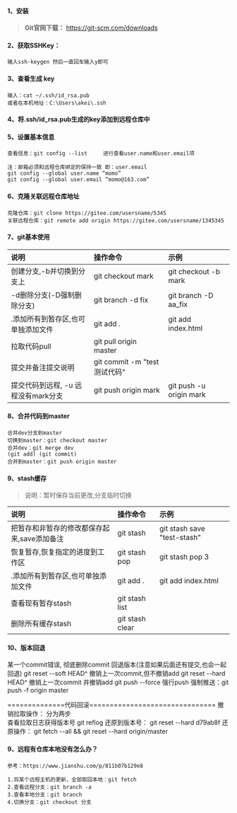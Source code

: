 #### 1、安装
>**Git官网下载：** https://git-scm.com/downloads

#### 2、获取SSHKey：
``` 
输入ssh-keygen 然后一直回车输入y即可
```
#### 3、查看生成 key
```
输入：cat ~/.ssh/id_rsa.pub
或者在本机地址：C:\Users\akei\.ssh
```
#### 4、将.ssh/id_rsa.pub生成的key添加到远程仓库中
#### 5、设置基本信息
```
查看信息：git config --list     进行查看user.name和user.email项

注：邮箱必须和远程仓库绑定的保持一致 即：user.email
git config --global user.name “momo”
git config --global user.email “momo@163.com”
```
#### 6、克隆关联远程仓库地址
```
克隆仓库：git clone https://gitee.com/usersname/5345
关联远程仓库：git remote add origin https://gitee.com/usersname/1345345
```
#### 7、git基本使用
| 说明       | 操作命令   | 示例 |
| :--------  | :--------  | :-------|
创建分支,-b并切换到分支上 | git checkout mark | git checkout -b mark|
-d删除分支(-D强制删除分支)|git branch -d fix |git branch -D aa_fix|
| .添加所有到暂存区,也可单独添加文件 | git add . | git add index.html |
拉取代码pull|git pull origin master|
| 提交并备注提交说明 | git commit -m "test测试代码" |
提交代码到远程, -u 远程没有mark分支 |git push origin mark |  git push -u origin mark|

#### 8、合并代码到master
```
合并dev分支到master 
切换到master：git checkout master 
合并dev：git merge dev 
(git add) (git commit)  
合并到master：git push origin master  
```
#### 9、stash缓存
> 说明：暂时保存当前更改,分支临时切换

| 说明       | 操作命令   | 示例 |
| :--------  | :--------  | :-------|
把暂存和非暂存的修改都保存起来,save添加备注 | git stash | git stash save "test-stash"|
恢复暂存,恢复指定的进度到工作区|git stash pop |git stash pop 3|
.添加所有到暂存区,也可单独添加文件 | git add . | git add index.html |
查看现有暂存stash|git stash list|
删除所有缓存stash| git stash clear

#### 10、版本回退
某一个commit错误, 彻底删除commit 回退版本(注意如果后面还有提交,也会一起回退) 
git reset --soft HEAD^    撤销上一次commit,但不撤销add 
git reset --hard HEAD^   撤销上一次commit 并撤销add 
git push --force   强行push
强制推送：git push -f origin master

==============代码回滚=============================== 
撤销拉取操作：  分为两步   
查看拉取日志获得版本号  git reflog 
还原到版本号：  git reset --hard d79ab8f 
还原操作：  git fetch --all && git reset --hard origin/master


#### 9、远程有仓库本地没有怎么办？
```
参考：https://www.jianshu.com/p/811b07b129e8

1.将某个远程主机的更新，全部取回本地：git fetch 
2.查看远程分支：git branch -a 
3.查看本地分支：git branch 
4.切换分支：git checkout 分支 
```
